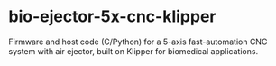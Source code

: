 # bio-ejector-5x-cnc-klipper
Firmware and host code (C/Python) for a 5-axis fast-automation CNC system with air ejector, built on Klipper for biomedical applications.
